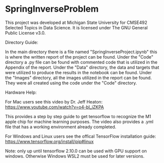 # SpringInverseProblem

This project was developed at Michigan State University for CMSE492 Selected Topics in Data Science. It is licensed under The GNU General Public License v3.0.

Directory Guide:

In the main directory there is a file named "SpringInverseProject.ipynb" this is where the written report of the project can be found. Under the "Code" directory a .py file can be found with commented code that is utilized in the Appendix of the report. Under the "Data" directory, the data and targets that were utilized to produce the results in the notebook can be found. Under the "Images" directory, all the images utilized in the report can be found. They were all created using the code under the "Code" directory.

Hardware Help:

For Mac users see this video by Dr. Jeff Heaton: https://www.youtube.com/watch?v=o4-bI_iZKPA

This provides a step by step guide to get tensorflow to recognize the M1 apple chip for machine learning purposes. The video also provides a .yml file that has a working environment already completed.

For Windows and Linux users see the offical TensorFlow installation guide: https://www.tensorflow.org/install/pip#linux

Note: only up until tensorflow 2.10.0 can be used with GPU support on windows. Otherwise Windows WSL2 must be used for later versions.
